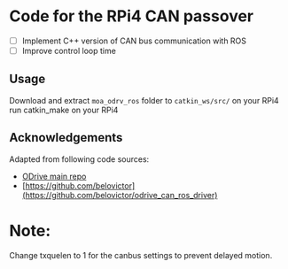 # Code for the RPi4 CAN passover

- [ ] Implement C++ version of CAN bus communication with ROS
- [ ] Improve control loop time

## Usage

Download and extract `moa_odrv_ros` folder to `catkin_ws/src/` on your RPi4
run catkin_make on your RPi4

## Acknowledgements

Adapted from following code sources:

- [ODrive main repo](https://github.com/neomanic/odrive_ros)
- [https://github.com/belovictor](https://github.com/belovictor/odrive_can_ros_driver)

# Note:

Change txquelen to 1 for the canbus settings to prevent delayed motion.

#
